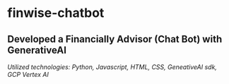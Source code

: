 # finwise-chatbot
## Developed a Financially Advisor (Chat Bot) with GenerativeAI 
_Utilized technologies: Python, Javascript, HTML, CSS, GeneativeAI sdk, GCP Vertex AI_
